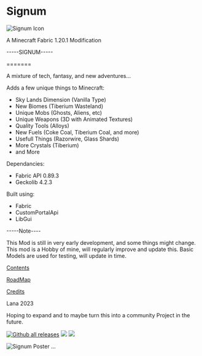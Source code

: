 
# Signum
![Signum Icon](https://images2.imgbox.com/eb/59/T5Pikr4X_o.png "Signum Minecraft Fabric Mod")

A Minecraft Fabric 1.20.1 Modification



-----SIGNUM-----

=======

A mixture of tech, fantasy, and new adventures...

Adds a few unique things to Minecraft:
- Sky Lands Dimension (Vanilla Type)
- New Biomes (Tiberium Wasteland)
- Unique Mobs (Ghosts, Aliens, etc)
- Unique Weapons (3D with Animated Textures)
- Quality Tools (Alloys)
- New Fuels (Coke Coal, Tiberium Coal, and more)
- Usefull Things (Razorwire, Glass Shards)
- More Crystals (Tiberium)
- and More


Dependancies:
- Fabric API 0.89.3
- Geckolib 4.2.3

Built using:
- Fabric
- CustomPortalApi
- LibGui

-----Note----

This Mod is still in very early development, and some things might change.
This mod is a Hobby of mine, will regularly improve and update this.
Basic Models are used for testing, will update in time.

[Contents](https://github.com/princessaylana/Signum-1.20/blob/master/docs/Contents.md)

[RoadMap](https://github.com/princessaylana/Signum-1.20/blob/master/docs/Roadmap.md)

[Credits](https://github.com/princessaylana/Signum-1.20/blob/master/docs/Credits.md)

Lana
2023


Hoping to expand and to maybe turn this into a community Project in the future.

[![Github all releases](https://img.shields.io/github/downloads/princessaylana/Signum-1.20/total.svg)](https://GitHub.com/princessaylana/Signum-1.20/releases/)
![](https://img.shields.io/github/license/princessaylana/Signum-1.20)
[![](https://img.shields.io/github/v/release/princessaylana/Signum-1.20)](https://GitHub.com/princessaylana/Signum-1.20releases/)

![Signum Poster](https://images2.imgbox.com/4e/f3/AKGqbLyZ_o.png "Signum Minecraft Fabric Mod")
...




